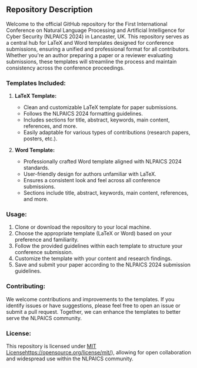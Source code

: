 ## Repository Description

Welcome to the official GitHub repository for the First International Conference on Natural Language Processing and Artificial Intelligence for Cyber Security (NLPAICS 2024) in Lancaster, UK. This repository serves as a central hub for LaTeX and Word templates designed for conference submissions, ensuring a unified and professional format for all contributors. Whether you're an author preparing a paper or a reviewer evaluating submissions, these templates will streamline the process and maintain consistency across the conference proceedings.

### Templates Included:

1. **LaTeX Template:**
   - Clean and customizable LaTeX template for paper submissions.
   - Follows the NLPAICS 2024 formatting guidelines.
   - Includes sections for title, abstract, keywords, main content, references, and more.
   - Easily adaptable for various types of contributions (research papers, posters, etc.).

2. **Word Template:**
   - Professionally crafted Word template aligned with NLPAICS 2024 standards.
   - User-friendly design for authors unfamiliar with LaTeX.
   - Ensures a consistent look and feel across all conference submissions.
   - Sections include title, abstract, keywords, main content, references, and more.

### Usage:

1. Clone or download the repository to your local machine.
2. Choose the appropriate template (LaTeX or Word) based on your preference and familiarity.
3. Follow the provided guidelines within each template to structure your conference submission.
4. Customize the template with your content and research findings.
5. Save and submit your paper according to the NLPAICS 2024 submission guidelines.

### Contributing:

We welcome contributions and improvements to the templates. If you identify issues or have suggestions, please feel free to open an issue or submit a pull request. Together, we can enhance the templates to better serve the NLPAICS community.

### License:

This repository is licensed under [MIT License](https://opensource.org/license/mit/)https://opensource.org/license/mit/), allowing for open collaboration and widespread use within the NLPAICS community.

